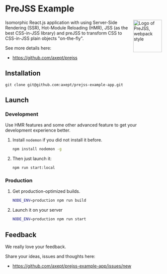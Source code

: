 # PreJSS Example

<img align="right" width="92" height="104"
     title="Logo of PreJSS, webpack style"
     src="https://raw.githubusercontent.com/axept/prejss/master/docs/logo.png">
     
Isomorphic React.js application with using Server-Side Rendering (SSR), Hot-Module Reloading (HMR), JSS (as the best CSS-in-JSS library) and preJSS to transform CSS to CSS-in-JSS plain objects "on-the-fly".

See more details here:

+ https://github.com/axept/prejss


## Installation

```
git clone git@github.com:axept/prejss-example-app.git
```


## Launch

### Development 

Use HMR features and some other advanced feature to get your development experience better.

1. Install `nodemon` if you did not install it before.

   ```bash
   npm install nodemon -g
   ```

2. Then just launch it:

   ```bash
   npm run start:local
   ```


### Production

1. Get production-optimized builds.

   ```bash
   NODE_ENV=production npm run build
   ```

2. Launch it on your server

   ```bash
   NODE_ENV=production npm run start
   ```

## Feedback

We really love your feedback.

Share your ideas, issues and thoughts here:

+ https://github.com/axept/prejss-example-app/issues/new
